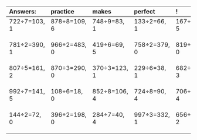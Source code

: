 | Answers: | practice | makes | perfect | ! |
| :--- | :--- | :--- | :--- | :--- |
| 722÷7=103, 1 | 878÷8=109, 6 | 748÷9=83, 1 | 133÷2=66, 1 | 167÷9=18, 5 | 
|   |   |   |   |   | 
|   |   |   |   |   | 
|   |   |   |   |   | 
| 781÷2=390, 1 | 966÷2=483, 0 | 419÷6=69, 5 | 758÷2=379, 0 | 819÷9=91, 0 | 
|   |   |   |   |   | 
|   |   |   |   |   | 
|   |   |   |   |   | 
| 807÷5=161, 2 | 870÷3=290, 0 | 370÷3=123, 1 | 229÷6=38, 1 | 682÷7=97, 3 | 
|   |   |   |   |   | 
|   |   |   |   |   | 
|   |   |   |   |   | 
| 992÷7=141, 5 | 108÷6=18, 0 | 852÷8=106, 4 | 724÷8=90, 4 | 706÷9=78, 4 | 
|   |   |   |   |   | 
|   |   |   |   |   | 
|   |   |   |   |   | 
| 144÷2=72, 0 | 396÷2=198, 0 | 284÷7=40, 4 | 997÷3=332, 1 | 656÷3=218, 2 | 
|   |   |   |   |   | 
|   |   |   |   |   | 
|   |   |   |   |   | 

